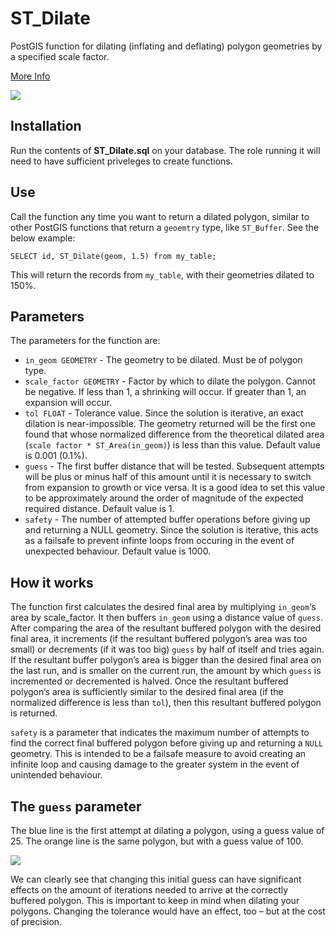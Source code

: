 # ST_Dilate

PostGIS function for dilating (inflating and deflating) polygon geometries by a specified scale factor.

[More Info](http://iboates.alpheca.uberspace.de/expanding-and-shrinking-polygons-with-st_dilate/)

![](http://iboates.alpheca.uberspace.de/wordpress/wp-content/uploads/2018/04/buffers.png)

## Installation

Run the contents of **ST_Dilate.sql** on your database. The role running it will need to have sufficient priveleges to create functions.

## Use

Call the function any time you want to return a dilated polygon, similar to other PostGIS functions that return a `geoemtry` type, like `ST_Buffer`. See the below example:

`SELECT id, ST_Dilate(geom, 1.5) from my_table;`

This will return the records from `my_table`, with their geometries dilated to 150%.

## Parameters

The parameters for the function are:

* `in_geom GEOMETRY` - The geometry to be dilated. Must be of polygon type.
* `scale_factor GEOMETRY` - Factor by which to dilate the polygon. Cannot be negative. If less than 1, a shrinking will occur. If greater than 1, an expansion will occur.
* `tol FLOAT` - Tolerance value. Since the solution is iterative, an exact dilation is near-impossible. The geometry returned will be the first one found that whose normalized difference from the theoretical dilated area (`scale factor * ST_Area(in_geom)`) is less than this value. Default value is 0.001 (0.1%).
* `guess` - The first buffer distance that will be tested. Subsequent attempts will be plus or minus half of this amount until it is necessary to switch from expansion to growth or vice versa. It is a good idea to set this value to be approximately around the order of magnitude of the expected required distance. Default value is 1.
* `safety` - The number of attempted buffer operations before giving up and returning a NULL geometry. Since the solution is iterative, this acts as a failsafe to prevent infinte loops from occuring in the event of unexpected behaviour. Default value is 1000.

## How it works

The function first calculates the desired final area by multiplying `in_geom`‘s area by scale_factor. It then buffers `in_geom` using a distance value of `guess`. After comparing the area of the resultant buffered polygon with the desired final area, it increments (if the resultant buffered polygon’s area was too small) or decrements (if it was too big) `guess` by half of itself and tries again. If the resultant buffer polygon’s area is bigger than the desired final area on the last run, and is smaller on the current run, the amount by which `guess` is incremented or decremented is halved. Once the resultant buffered polygon’s area is sufficiently similar to the desired final area (if the normalized difference is less than `tol`), then this resultant buffered polygon is returned.

`safety` is a parameter that indicates the maximum number of attempts to find the correct final buffered polygon before giving up and returning a `NULL` geometry. This is intended to be a failsafe measure to avoid creating an infinite loop and causing damage to the greater system in the event of unintended behaviour.

## The `guess` parameter

The blue line is the first attempt at dilating a polygon, using a guess value of 25. The orange line is the same polygon, but with a guess value of 100.

![](http://iboates.alpheca.uberspace.de/wordpress/wp-content/uploads/2018/04/dilation_chart.png)

We can clearly see that changing this initial guess can have significant effects on the amount of iterations needed to arrive at the correctly buffered polygon. This is important to keep in mind when dilating your polygons. Changing the tolerance would have an effect, too – but at the cost of precision.
